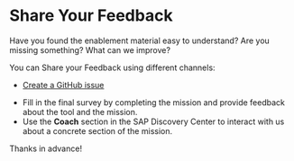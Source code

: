 # Share Your Feedback

Have you found the enablement material easy to understand? Are you missing something? What can we improve? 

You can Share your Feedback using different channels:
* [Create a GitHub issue](https://github.com/SAP-samples/btp-kyma-identity-management/issues/new/choose)
<!-- * [Fill our mission survey](url-to-be-created) tp provide general feedback about the mission.-->
* Fill in the final survey by completing the mission and provide feedback about the tool and the mission.
* Use the **Coach** section in the SAP Discovery Center to interact with us about a concrete section of the mission.

Thanks in advance!
